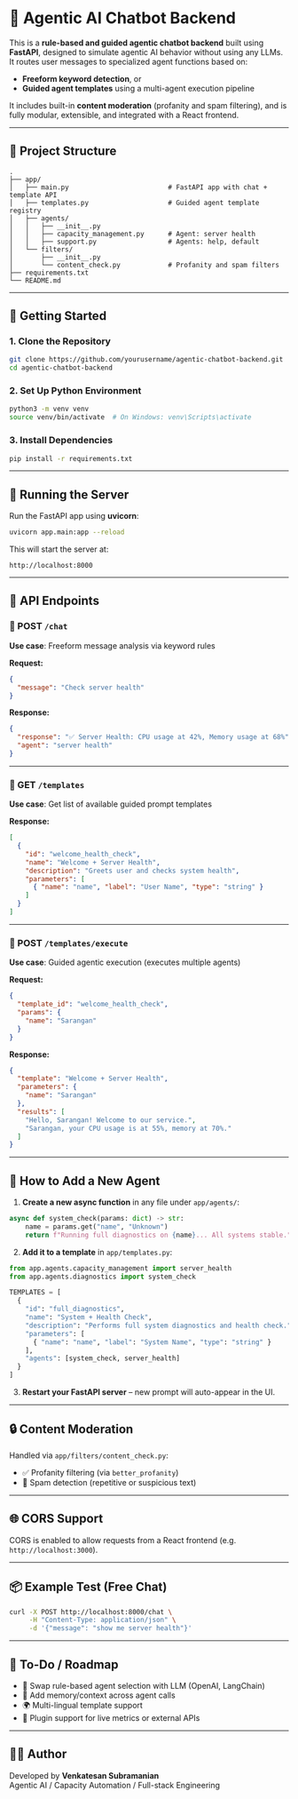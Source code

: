 # 🧠 Agentic AI Chatbot Backend

This is a **rule-based and guided agentic chatbot backend** built using **FastAPI**, designed to simulate agentic AI behavior without using any LLMs. It routes user messages to specialized agent functions based on:

- **Freeform keyword detection**, or  
- **Guided agent templates** using a multi-agent execution pipeline

It includes built-in **content moderation** (profanity and spam filtering), and is fully modular, extensible, and integrated with a React frontend.

---

## 📁 Project Structure

```
.
├── app/
│   ├── main.py                         # FastAPI app with chat + template API
│   ├── templates.py                    # Guided agent template registry
│   ├── agents/
│   │   ├── __init__.py
│   │   ├── capacity_management.py      # Agent: server health
│   │   ├── support.py                  # Agents: help, default
│   └── filters/
│       ├── __init__.py
│       └── content_check.py            # Profanity and spam filters
├── requirements.txt
└── README.md
```

---

## 🚀 Getting Started

### 1. Clone the Repository

```bash
git clone https://github.com/yourusername/agentic-chatbot-backend.git
cd agentic-chatbot-backend
```

### 2. Set Up Python Environment

```bash
python3 -m venv venv
source venv/bin/activate  # On Windows: venv\Scripts\activate
```

### 3. Install Dependencies

```bash
pip install -r requirements.txt
```

---

## 🧪 Running the Server

Run the FastAPI app using **uvicorn**:

```bash
uvicorn app.main:app --reload
```

This will start the server at:

```
http://localhost:8000
```

---

## 🧠 API Endpoints

### 🔹 POST `/chat`

**Use case**: Freeform message analysis via keyword rules

**Request:**
```json
{
  "message": "Check server health"
}
```

**Response:**
```json
{
  "response": "✅ Server Health: CPU usage at 42%, Memory usage at 68%",
  "agent": "server health"
}
```

---

### 🔹 GET `/templates`

**Use case**: Get list of available guided prompt templates

**Response:**
```json
[
  {
    "id": "welcome_health_check",
    "name": "Welcome + Server Health",
    "description": "Greets user and checks system health",
    "parameters": [
      { "name": "name", "label": "User Name", "type": "string" }
    ]
  }
]
```

---

### 🔹 POST `/templates/execute`

**Use case**: Guided agentic execution (executes multiple agents)

**Request:**
```json
{
  "template_id": "welcome_health_check",
  "params": {
    "name": "Sarangan"
  }
}
```

**Response:**
```json
{
  "template": "Welcome + Server Health",
  "parameters": {
    "name": "Sarangan"
  },
  "results": [
    "Hello, Sarangan! Welcome to our service.",
    "Sarangan, your CPU usage is at 55%, memory at 70%."
  ]
}
```

---

## 🧩 How to Add a New Agent

1. **Create a new async function** in any file under `app/agents/`:

```python
async def system_check(params: dict) -> str:
    name = params.get("name", "Unknown")
    return f"Running full diagnostics on {name}... All systems stable."
```

2. **Add it to a template** in `app/templates.py`:

```python
from app.agents.capacity_management import server_health
from app.agents.diagnostics import system_check

TEMPLATES = [
  {
    "id": "full_diagnostics",
    "name": "System + Health Check",
    "description": "Performs full system diagnostics and health check.",
    "parameters": [
      { "name": "name", "label": "System Name", "type": "string" }
    ],
    "agents": [system_check, server_health]
  }
]
```

3. **Restart your FastAPI server** – new prompt will auto-appear in the UI.

---

## 🔒 Content Moderation

Handled via `app/filters/content_check.py`:
- ✅ Profanity filtering (via `better_profanity`)
- 🚫 Spam detection (repetitive or suspicious text)

---

## 🌐 CORS Support

CORS is enabled to allow requests from a React frontend (e.g. `http://localhost:3000`).

---

## 📦 Example Test (Free Chat)

```bash
curl -X POST http://localhost:8000/chat \
     -H "Content-Type: application/json" \
     -d '{"message": "show me server health"}'
```

---

## 📌 To-Do / Roadmap

- 🔄 Swap rule-based agent selection with LLM (OpenAI, LangChain)
- 🧠 Add memory/context across agent calls
- 🌍 Multi-lingual template support
- 🔌 Plugin support for live metrics or external APIs

---

## 🧑‍💻 Author

Developed by **Venkatesan Subramanian**  
Agentic AI / Capacity Automation / Full-stack Engineering

